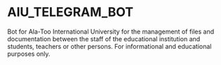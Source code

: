 # AIU_TELEGRAM_BOT
Bot for Ala-Too International University for the management of files and documentation between the staff of the educational institution and students, teachers or other persons.  For informational and educational purposes only.
